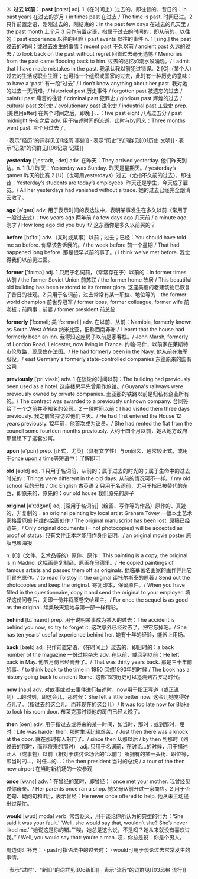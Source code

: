 ☀ <span class="category">**过去 以前：**</span>
<span class="vocabulary">**past**</span> [pɑːst] 
<span class="definition">adj. 1（在时间上）过去的，即往昔的、昔日的：</span>in past years 在过去的岁月 / in times past 在过去 / The time is past. 时间已过。<span class="definition">2 只作前置定语，刚刚过去的，刚结束的：</span>in the past few days 在过去的几天里 / the past month 上个月 <span class="definition">3 只作前置定语，指属于过去的时间的，即从前的、以往的：</span>past experience 以往的经验 / past events 以往的事件 <span class="definition">n. 1 [sing.] the past 过去的时间；或过去发生的事情：</span>recent past 不久以前 / ancient past 久远的过去 / to look back on the past without regret 回首过去毫无遗憾 / Memories from the past came flooding back to him. 过去的记忆如潮水般涌现。/ I admit that I have made mistakes in the past. 我承认我以前犯过错误。<span class="definition">2 [C]（某个人）过去的生活或职业生涯；也可指一个组织或国家的过去，此时有一种历史的意味：</span>to have a ‘past’ 有一段“过去” / I don’t know anything about her past. 我对她的过去一无所知。/ historical past 历史事件 / forgotten past 被遗忘的过去 / painful past 痛苦的往昔 / criminal past 犯罪史 / glorious past 辉煌的过去 / cultural past 文化史 / evolutionary past 进化史 / industrial past 工业史 <span class="definition">prep. [美也用after] 在某个时间之后，即晚于…：</span>five past eight 八点过五分 / past midnight 午夜之后 <span class="definition">adv. 用于描述时间的流逝，此时与by同义：</span>Three months went past. 三个月过去了。

· 表示“经历”的词群见[[11经历 事迹]]
· 表示“历史”的词群见[[01历史 文明]]
· 表示“记录”的词群见[[06记录 记载]]

<span class="vocabulary">**yesterday**</span> ['jestədɪ, -deɪ] 
<span class="definition">adv. 在昨天：</span>They arrived yesterday. 他们昨天到达。<span class="definition">n. 1 [U] 昨天：</span>Yesterday was Sunday. 昨天是星期天。/ yesterday’s games 昨天的比赛 <span class="definition">2 [U]（也可用yesterdays）过去（尤指不久前的过去），即往昔：</span>Yesterday’s students are today’s employees. 昨天还是学生，今天成了雇员。/ All her yesterdays had vanished without a trace. 她的过去已经完全烟消云散了。

<span class="vocabulary">**ago**</span> [ə'ɡəʊ] 
<span class="definition">adv. 用于表示时间的表达法中，表明某事发生在多久以前（常用于一般过去式）：</span>two years ago 两年前 / a few days ago 几天前 / a minute ago 刚才 / How long ago did you buy it? 这东西你是多久以前买的？

<span class="vocabulary">**before**</span> [bɪ'fɔ:] 
<span class="definition">adv.（某时或某事）以前；过去；已经：</span>You should have told me so before. 你早该告诉我的。/ the week before 前一个星期 / That had happened long before. 那是很早以前的事了。/ I think we’ve met before. 我觉得我们以前见过面。

<span class="vocabulary">**former**</span> ['fɔ:mə] 
<span class="definition">adj. 1 只用于名词前，（常常存在于）以前的：</span>in former times 从前 / the former Soviet Union 前苏联 / the former home 故居 / This beautiful old building has been restored to its former glory. 这座美丽的老建筑物已恢复了昔日的壮观。<span class="definition">2 只用于名词前，过去常常有某一职位、地位等的：</span>the former world champion 前世界冠军 / former boss, former colleague, former wife 前老板；前同事；前妻 / former president 前总统
 
<span class="vocabulary">**formerly**</span> [ˈfɔ:məli; 美 ˈfɔ:rmərli]
<span class="definition">adv. 在以前、从前：</span>Namibia, formerly known as South West Africa 纳米比亚，旧称西南非洲 / I learnt that the house had formerly been an inn. 我得知这座房子以前是家客栈。/ John Marsh, formerly of London Road, Leicester, now living in France. 约翰·马什，以前家在莱斯特市伦敦路，现居住在法国。/ He had formerly been in the Navy. 他从前在海军服役。/ east Germany's formerly state-controlled companies 东德原来的国有公司

<span class="vocabulary">**previously**</span> [ˈpriːviəslɪ]
<span class="definition">adv. 1 在谈论的时间以前：</span>The building had previously been used as a hotel. 这座楼房早先曾用作旅馆。/ Guyana's railways were previously owned by private companies. 圭亚那的铁路以前是归私有企业所有的。/ The contract was awarded to a previously unknown company. 合同签给了一个之前并不知名的公司。<span class="definition">2 一段时间以前：</span>I had visited them three days previously. 我之前曾探访过他们三天。/ He had first entered the House 12 years previously. 12年前，他首次成为议员。/ She had rented the flat from the council some fourteen months previously. 大约十四个月以前，她从地方政府那里租下了这套公寓。

<span class="vocabulary">**upon**</span> [ə'pɒn] 
<span class="definition">prep. [正式，尤英]（具有文学性）与on同义，通常较正式，或用于once upon a time等短语中：</span>了解即可

<span class="vocabulary">**old**</span> [əʊld] 
<span class="definition">adj. 1 只用于名词前，从前的；属于过去的时光的；属于生命中的过去时光的：</span>Things were different in the old days. 从前的情况可不一样。/ my old school 我的母校 / Old English 古英语 <span class="definition">2 只用于名词前，尤用于指已被替代的东西，即原来的，原先的：</span>our old house 我们原先的房子
           
<span class="vocabulary">**original**</span> [əˈrɪdʒənl]
<span class="definition">adj. [常用于名词前]（绘画、写作等的作品）原作的、真迹的、非复制的：</span>an original painting by local artist Graham Tovey 一幅本土艺术家格雷厄姆·托维的绘画创作 / The original manuscript has been lost. 原稿已经遗失。/ Only original documents (= not photocopies) will be accepted as proof of status. 只有文件正本才能用作身份证明。/ an original movie poster 原版电影海报

<span class="definition">n. [C]（文件、艺术品等的）原件、原作：</span>This painting is a copy; the original is in Madrid. 这幅画是复制品，原画在马德里。/ He copied paintings of famous artists and passed them off as originals. 他临摹著名画家的画作并用它们冒充原作。/ to read Tolstoy in the original 读托尔斯泰的原著 / Send out the photocopies and keep the original. 寄复印本，保留原件。/ When you have filled in the questionnaire, copy it and send the original to your employer. 填好这份问卷后，复印一份并将原卷交给雇主。/ For once the sequel is as good as the original. 续集破天荒地与第一部一样精彩。

<span class="vocabulary">**behind**</span> [bɪ'haɪnd] 
<span class="definition">prep. 用于说明某事成为某人的过去：</span>The accident is behind you now, so try to forget it. 这次意外已经过去了，把它忘掉吧。/ She has ten years’ useful experience behind her. 她有十年的经验，能派上用场。

<span class="vocabulary">**back**</span> [bæk] 
<span class="definition">adj. 只作前置定语，（在时间上）过去的，即旧时的：</span>a back number of the magazine 一份过期杂志 <span class="definition">adv. 在以前，或回到以前：</span>He left back in May. 他五月份已经离开了。/ That was thirty years back. 那是三十年前的事。/ to think back to the time in 1990 回想1990年的时候 / The book has a history going back to ancient Rome. 这部书的历史可以追溯到古罗马时代。

<span class="vocabulary">**now**</span> [naʊ] 
<span class="definition">adv. 对故事或过去事件进行描述时，now用于指正写道（或正说到）…的时刻，即这会儿，那时候：</span>She felt a little better now. 这会儿她觉得好点儿了。（指过去的这会儿，而非现在的这会儿）/ It was too late now for Blake to lock his room door. 布莱克那时锁他的房门已经太晚了。

<span class="vocabulary">**then**</span> [ðen] 
<span class="definition">adv. 用于指过去或将来的某一时间，如当时，那时；或到那时，届时：</span>Life was harder then. 那时生活比较艰苦。/ Just then there was a knock at the door. 就在那时有人敲门了。/ since then 从那以后 / by then 到那时（到过去的那时，而非将来的那时） <span class="definition">adj. 只用于名词前，在讨论…的时候，用于描述此人（或事物）以前（相对于该讨论场合的“以前”）所拥有的某一头衔、职位等，即当时的…，时任…的…：</span>the then president 当时的总统 / a tour of the then new airport 在当时新机场的一次参观

<span class="vocabulary">**once**</span> [wʌns] 
<span class="definition">adv. 1 在曾经的某时，即曾经：</span>I once met your mother. 我曾经见过你母亲。/ Her parents once ran a shop. 她父母从前开过一家商店。<span class="definition">2 用于否定句、疑问句和if后，表示曾经：</span>He never once offered to help. 他从未主动提出过帮忙。

<span class="vocabulary">**would**</span> [wʊd] 
<span class="definition">modal verb. 常含贬义，用于谈论你所认为的典型的行为：</span>‘She said it was your fault.’ ‘Well, she would say that, wouldn’t she? She’s never liked me.’ “她说这是你的错。”“唉，她总是这么说，不是吗？她从来就没有喜欢过我。” / Well, you would say that: you’re a man. 哎，你总是说：你是个男人。 

周边词汇补充：
· past可指语法中的过去时；
· would可用于谈论过去常常发生的事情。

· 表示“过时”、“新旧”的词群见[[06新旧]]
· 表示“流行”的词群见[[03风格 流行]]
